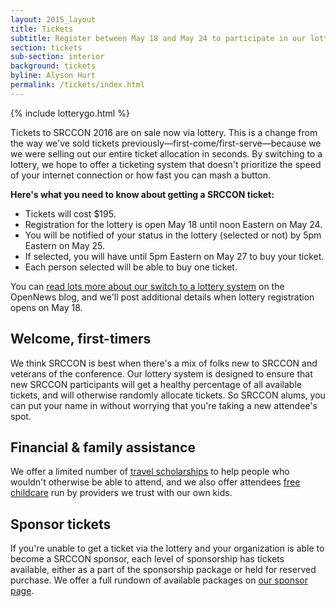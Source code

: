 ```yaml
---
layout: 2015_layout
title: Tickets
subtitle: Register between May 18 and May 24 to participate in our lottery for SRCCON 2016 tickets.
section: tickets
sub-section: interior
background: tickets
byline: Alyson Hurt
permalink: /tickets/index.html
---
```

{% include lotterygo.html %}

Tickets to SRCCON 2016 are on sale now via lottery. This is a change from the way we've sold tickets previously—first-come/first-serve—because we we were selling out our entire ticket allocation in seconds. By switching to a lottery, we hope to offer a ticketing system that doesn't prioritize the speed of your internet connection or how fast you can mash a button.

**Here's what you need to know about getting a SRCCON ticket:**

* Tickets will cost $195.
* Registration for the lottery is open May 18 until noon Eastern on May 24.
* You will be notified of your status in the lottery (selected or not) by 5pm Eastern on May 25.
* If selected, you will have until 5pm Eastern on May 27 to buy your ticket.
* Each person selected will be able to buy one ticket.

You can [read lots more about our switch to a lottery system](https://opennews.org/blog/srccon-tix/) on the OpenNews blog, and we'll post additional details when lottery registration opens on May 18.

## Welcome, first-timers

We think SRCCON is best when there's a mix of folks new to SRCCON and veterans of the conference. Our lottery system is designed to ensure that new SRCCON participants will get a healthy percentage of all available tickets, and will otherwise randomly allocate tickets. So SRCCON alums, you can put your name in without worrying that you're taking a new attendee's spot.

## Financial & family assistance

We offer a limited number of [travel scholarships](/scholarships) to help people who wouldn't otherwise be able to attend, and we also offer attendees [free childcare](/childcare) run by providers we trust with our own kids.

## Sponsor tickets

If you're unable to get a ticket via the lottery and your organization is able to become a SRCCON sponsor, each level of sponsorship has tickets available, either as a part of the sponsorship package or held for reserved purchase. We offer a full rundown of available packages on [our sponsor page](/sponsors).
